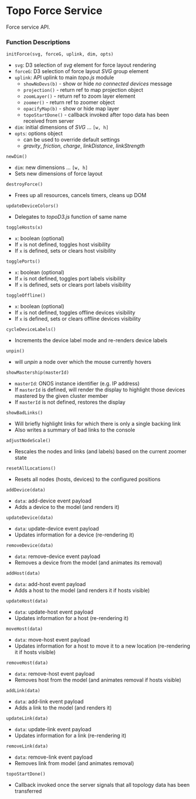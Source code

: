 Topo Force Service
==================

Force service API.

### Function Descriptions

`initForce(svg, forceG, uplink, dim, opts)`
* `svg`: D3 selection of _svg_ element for force layout rendering
* `forceG`: D3 selection of force layout _SVG_ group element
* `uplink`: API uplink to main _topo.js_ module
  * `showNoDevs(b)` - show or hide _no connected devices_ message
  * `projection()` - return ref to map projection object
  * `zoomLayer()` - return ref to zoom layer element
  * `zoomer()` - return ref to zoomer object
  * `opacifyMap(b)` - show or hide map layer
  * `topoStartDone()` - callback invoked after topo data
     has been received from server
* `dim`: initial dimensions of _SVG_ ... `[w, h]`
* `opts`: options object
  * can be used to override default settings
  * _gravity_, _friction_, _charge_, _linkDistance_, _linkStrength_

`newDim()`
* `dim`: new dimensions ... `[w, h]`
* Sets new dimensions of force layout

`destroyForce()`
* Frees up all resources, cancels timers, cleans up DOM

`updateDeviceColors()`
* Delegates to _topoD3.js_ function of same name

`toggleHosts(x)`
* `x`: boolean (optional)
* If `x` is not defined, toggles host visibility
* If `x` is defined, sets or clears host visibility

`togglePorts()`
* `x`: boolean (optional)
* If `x` is not defined, toggles port labels visibility
* If `x` is defined, sets or clears port labels visibility

`toggleOffline()`
* `x`: boolean (optional)
* If `x` is not defined, toggles offline devices visibility
* If `x` is defined, sets or clears offline devices visibility

`cycleDeviceLabels()`
* Increments the device label mode and re-renders device labels

`unpin()`
* will _unpin_ a node over which the mouse currently hovers

`showMastership(masterId)`
* `masterId`: ONOS instance identifier (e.g. IP address)
* If `masterId` is defined, will render the display to highlight
  those devices mastered by the given cluster member
* If `masterId` is not defined, restores the display

`showBadLinks()`
* Will briefly highlight links for which there is only a single backing link
* Also writes a summary of bad links to the console

`adjustNodeScale()`
* Rescales the nodes and links (and labels) based on the current zoomer state

`resetAllLocations()`
* Resets all nodes (hosts, devices) to the configured positions

`addDevice(data)`
* `data`: add-device event payload
* Adds a device to the model (and renders it)

`updateDevice(data)`
* `data`: update-device event payload
* Updates information for a device (re-rendering it)

`removeDevice(data)`
* `data`: remove-device event payload
* Removes a device from the model (and animates its removal)

`addHost(data)`
* `data`: add-host event payload
* Adds a host to the model (and renders it if hosts visible)

`updateHost(data)`
* `data`: update-host event payload
* Updates information for a host (re-rendering it)

`moveHost(data)`
* `data`: move-host event payload
* Updates information for a host to move it to a new location
  (re-rendering it if hosts visible)

`removeHost(data)`
* `data`: remove-host event payload
* Removes host from the model (and animates removal if hosts visible)

`addLink(data)`
* `data`: add-link event payload
* Adds a link to the model (and renders it)

`updateLink(data)`
* `data`: update-link event payload
* Updates information for a link (re-rendering it)

`removeLink(data)`
* `data`: remove-link event payload
* Removes link from model (and animates removal)

`topoStartDone()`
* Callback invoked once the server signals that all topology data
  has been transferred
